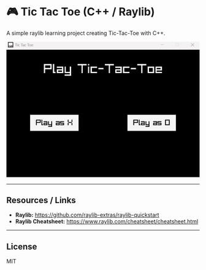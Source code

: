 # 🎮 Tic Tac Toe (C++ / Raylib)

A simple raylib learning project creating Tic-Tac-Toe with C++.

![Gameplay Screenshot](resources/example.gif)

---

## Resources / Links

* **Raylib:** https://github.com/raylib-extras/raylib-quickstart
* **Raylib Cheatsheet:** https://www.raylib.com/cheatsheet/cheatsheet.html

---

## License

MIT
